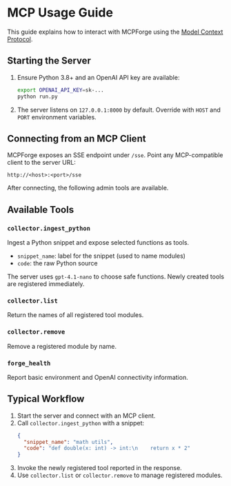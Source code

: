 # MCP Usage Guide

This guide explains how to interact with MCPForge using the [Model Context Protocol](https://modelcontextprotocol.org/).

## Starting the Server

1. Ensure Python 3.8+ and an OpenAI API key are available:
   ```bash
   export OPENAI_API_KEY=sk-...
   python run.py
   ```
2. The server listens on `127.0.0.1:8000` by default. Override with `HOST` and `PORT` environment variables.

## Connecting from an MCP Client

MCPForge exposes an SSE endpoint under `/sse`. Point any MCP-compatible client to the server URL:

```
http://<host>:<port>/sse
```

After connecting, the following admin tools are available.

## Available Tools

### `collector.ingest_python`
Ingest a Python snippet and expose selected functions as tools.

- `snippet_name`: label for the snippet (used to name modules)
- `code`: the raw Python source

The server uses `gpt-4.1-nano` to choose safe functions. Newly created tools are registered immediately.

### `collector.list`
Return the names of all registered tool modules.

### `collector.remove`
Remove a registered module by name.

### `forge_health`
Report basic environment and OpenAI connectivity information.

## Typical Workflow

1. Start the server and connect with an MCP client.
2. Call `collector.ingest_python` with a snippet:
   ```json
   {
     "snippet_name": "math utils",
     "code": "def double(x: int) -> int:\n    return x * 2"
   }
   ```
3. Invoke the newly registered tool reported in the response.
4. Use `collector.list` or `collector.remove` to manage registered modules.

